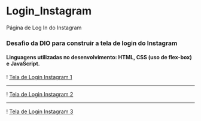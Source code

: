 # Login_Instagram
Página de Log In do Instagram

### Desafio da DIO para construir a tela de login do Instagram
#### Linguagens utilizadas no desenvolvimento: HTML, CSS (uso de flex-box) e JavaScript.

! [Tela de Login Instagram 1](./img/loginInstagram1)

-----------------------------------------------------------------
! [Tela de Login Instagram 2](./img/loginInstagram2)

-----------------------------------------------------------------

! [Tela de Login Instagram 3](./img/loginInstagram3)
